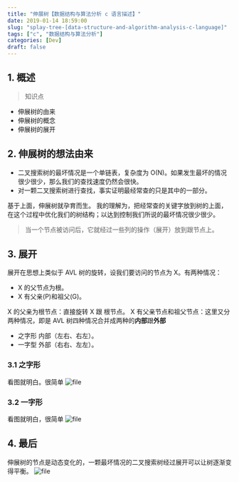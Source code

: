 ```yaml
---
title: "伸展树【数据结构与算法分析 c 语言描述】"
date: 2019-01-14 18:59:00
slug: "splay-tree-[data-structure-and-algorithm-analysis-c-language]"
tags: ["c", "数据结构与算法分析"]
categories: [Dev]
draft: false
---
```


## 1. 概述
>知识点
* 伸展树的由来
* 伸展树的概念
* 伸展树的展开

## 2. 伸展树的想法由来
* 二叉搜索树的最坏情况是一个单链表，复杂度为 O(N)。如果发生最坏的情况很少很少，那么我们的查找速度仍然会很快。
* 对一颗二叉搜索树进行查找，事实证明最经常查的只是其中的一部分。

基于上面，伸展树就孕育而生。
我的理解为，把经常查的关键字放到树的上面，在这个过程中优化我们的树结构；以达到控制我们所说的最坏情况很少很少。

>当一个节点被访问后，它就经过一些列的操作（展开）放到跟节点上。

## 3. 展开
展开在思想上类似于 AVL 树的旋转，设我们要访问的节点为 X。有两种情况：
* X 的父节点为根。
* X 有父亲(P)和祖父(G)。

X 的父亲为根节点：直接旋转 X 跟 根节点。
X 有父亲节点和祖父节点：这里又分两种情况，即是 AVL 树四种情况合并成两种的**内部**跟**外部**
* 之字形  内部（左右、右左）。
* 一字型 外部（右右、左左）。

### 3.1 之字形
看图就明白。很简单
![file](https://cdn.learnku.com/uploads/images/201901/14/23174/qh8FBjLdau.png!large)
### 3.2 一字形
看图就明白，很简单
![file](https://cdn.learnku.com/uploads/images/201901/14/23174/0xL9ffjdmU.png!large)
## 4. 最后
伸展树的节点是动态变化的，一颗最坏情况的二叉搜索树经过展开可以让树逐渐变得平衡。
![file](https://cdn.learnku.com/uploads/images/201901/14/23174/T0IXO4O3nl.png!large)
